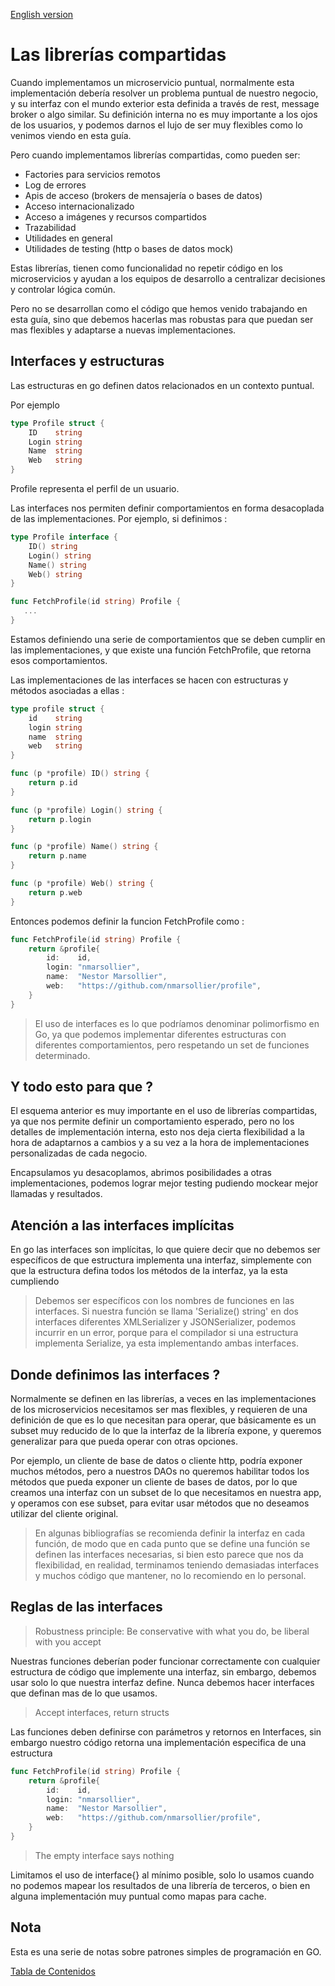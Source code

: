 <!-- cSpell:language es -->

[English version](README_en.md)

# Las librerías compartidas

Cuando implementamos un microservicio puntual, normalmente esta implementación debería resolver un problema puntual de nuestro negocio, y su interfaz con el mundo exterior esta definida a través de rest, message broker o algo similar. Su definición interna no es muy importante a los ojos de los usuarios, y podemos darnos el lujo de ser muy flexibles como lo venimos viendo en esta guía.

Pero cuando implementamos librerías compartidas, como pueden ser:

- Factories para servicios remotos
- Log de errores
- Apis de acceso (brokers de mensajería o bases de datos)
- Acceso internacionalizado
- Acceso a imágenes y recursos compartidos
- Trazabilidad
- Utilidades en general
- Utilidades de testing (http o bases de datos mock)

Estas librerías, tienen como funcionalidad no repetir código en los microservicios y ayudan a los equipos de desarrollo a centralizar decisiones y controlar lógica común.

Pero no se desarrollan como el código que hemos venido trabajando en esta guía, sino que debemos hacerlas mas robustas para que puedan ser mas flexibles y adaptarse a nuevas implementaciones.

## Interfaces y estructuras

Las estructuras en go definen datos relacionados en un contexto puntual.

Por ejemplo

```go
type Profile struct {
	ID    string
	Login string
	Name  string
	Web   string
}
```

Profile representa el perfil de un usuario.

Las interfaces nos permiten definir comportamientos en forma desacoplada de las implementaciones. Por ejemplo, si definimos :

```go
type Profile interface {
	ID() string
	Login() string
	Name() string
	Web() string
}

func FetchProfile(id string) Profile {
   ...
}
```

Estamos definiendo una serie de comportamientos que se deben cumplir en las implementaciones, y que existe una función FetchProfile, que retorna esos comportamientos.

Las implementaciones de las interfaces se hacen con estructuras y métodos asociadas a ellas :

```go
type profile struct {
	id    string
	login string
	name  string
	web   string
}

func (p *profile) ID() string {
	return p.id
}

func (p *profile) Login() string {
	return p.login
}

func (p *profile) Name() string {
	return p.name
}

func (p *profile) Web() string {
	return p.web
}
```

Entonces podemos definir la funcion FetchProfile como :

```go
func FetchProfile(id string) Profile {
	return &profile{
		id:    id,
		login: "nmarsollier",
		name:  "Nestor Marsollier",
		web:   "https://github.com/nmarsollier/profile",
	}
}
```

> El uso de interfaces es lo que podríamos denominar polimorfismo en Go, ya que podemos implementar diferentes estructuras con diferentes comportamientos, pero respetando un set de funciones determinado.

## Y todo esto para que ?

El esquema anterior es muy importante en el uso de librerías compartidas, ya que nos permite definir un comportamiento esperado, pero no los detalles de implementación interna, esto nos deja cierta flexibilidad a la hora de adaptarnos a cambios y a su vez a la hora de implementaciones personalizadas de cada negocio.

Encapsulamos yu desacoplamos, abrimos posibilidades a otras implementaciones, podemos lograr mejor testing pudiendo mockear mejor llamadas y resultados.

## Atención a las interfaces implícitas

En go las interfaces son implícitas, lo que quiere decir que no debemos ser específicos de que estructura implementa una interfaz, simplemente con que la estructura defina todos los métodos de la interfaz, ya la esta cumpliendo

> Debemos ser específicos con los nombres de funciones en las interfaces. Si nuestra función se llama 'Serialize() string' en dos interfaces diferentes XMLSerializer y JSONSerializer, podemos incurrir en un error, porque para el compilador si una estructura implementa Serialize, ya esta implementando ambas interfaces.

## Donde definimos las interfaces ?

Normalmente se definen en las librerías, a veces en las implementaciones de los microservicios necesitamos ser mas flexibles, y requieren de una definición de que es lo que necesitan para operar, que básicamente es un subset muy reducido de lo que la interfaz de la librería expone, y queremos generalizar para que pueda operar con otras opciones.

Por ejemplo, un cliente de base de datos o cliente http, podría exponer muchos métodos, pero a nuestros DAOs no queremos habilitar todos los métodos que pueda exponer un cliente de bases de datos, por lo que creamos una interfaz con un subset de lo que necesitamos en nuestra app, y operamos con ese subset, para evitar usar métodos que no deseamos utilizar del cliente original.

> En algunas bibliografías se recomienda definir la interfaz en cada función, de modo que en cada punto que se define una función se definen las interfaces necesarias, si bien esto parece que nos da flexibilidad, en realidad, terminamos teniendo demasiadas interfaces y muchos código que mantener, no lo recomiendo en lo personal.

## Reglas de las interfaces

> Robustness principle: Be conservative with what you do, be liberal with you accept

Nuestras funciones deberían poder funcionar correctamente con cualquier estructura de código que implemente una interfaz, sin embargo, debemos usar solo lo que nuestra interfaz define. Nunca debemos hacer interfaces que definan mas de lo que usamos.

> Accept interfaces, return structs

Las funciones deben definirse con parámetros y retornos en Interfaces, sin embargo nuestro código retorna una implementación especifica de una estructura

```go
func FetchProfile(id string) Profile {
	return &profile{
		id:    id,
		login: "nmarsollier",
		name:  "Nestor Marsollier",
		web:   "https://github.com/nmarsollier/profile",
	}
}
```

> The empty interface says nothing

Limitamos el uso de interface{} al mínimo posible, solo lo usamos cuando no podemos mapear los resultados de una librería de terceros, o bien en alguna implementación muy puntual como mapas para cache.

## Nota

Esta es una serie de notas sobre patrones simples de programación en GO.

[Tabla de Contenidos](https://github.com/nmarsollier/go_index/blob/main/README.md)
